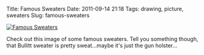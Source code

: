 Title: Famous Sweaters
Date: 2011-09-14 21:18
Tags: drawing, picture, sweaters
Slug: famous-sweaters

[![Famous Sweaters](http://www.founditemclothing.com/itgoesto11/wp-content/uploads/2011/08/9-famous-sweaters-1.jpg)](http://www.founditemclothing.com/itgoesto11/archives/7060)

Check out this image of some famous sweaters. Tell you something though, that Bullitt sweater is pretty sweat...maybe it's just the gun holster...